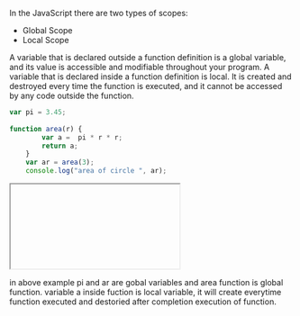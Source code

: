 <p> In the JavaScript there are two types of scopes:</p>
<ul> 
	<li> Global Scope </li>
	<li> Local Scope </li>
</ul>
<p>A variable that is declared outside a function definition is a global variable, and its value is accessible and modifiable throughout your program. A variable that is declared inside a function definition is local. It is created and destroyed every time the function is executed, and it cannot be accessed by any code outside the function. </p>

```javascript
var pi = 3.45;
	
function area(r) {
		var a =  pi * r * r;
		return a;
	}
	var ar = area(3);
	console.log("area of circle ", ar);
```
<div>
	<iframe id="preview"></iframe>
</div>

<p> in above example pi and ar are gobal variables and area function is global function. variable a inside fuction is local variable, it will create everytime function executed and destoried after completion execution of function.</p>
